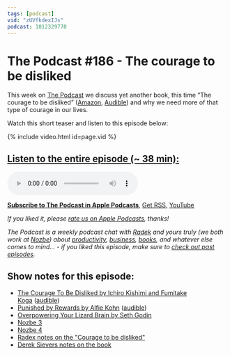 ```yaml
---
tags: [podcast]
vid: "zUVfkdexIJs"
podcast: 1012329770
---
```


# The Podcast #186 - The courage to be disliked

This week on [The Podcast][p] we discuss yet another book, this time “The courage to be disliked” ([Amazon](https://www.amazon.com/dp/1760630721?tag=sliwinski-20), [Audible](https://www.audible.com/pd/B07BRPQ8LW?tag=sliwinski-20)) and why we need more of that type of courage in our lives.

Watch this short teaser and listen to this episode below:

{% include video.html id=page.vid %}

<!--More-->

## [Listen to the entire episode (~ 38 min):][e]

<audio controls>
<source src="https://files.nozbe.com/podcast/186.mp3" type="audio/mpeg">
</audio>

**[Subscribe to The Podcast in Apple Podcasts][i]**, [Get RSS][rss], [YouTube][y]

*If you liked it, please [rate us on Apple Podcasts][i], thanks!*

*The Podcast is a weekly podcast chat with [Radek][r] and yours truly (we both work at [Nozbe][n]) about [productivity](/tag/productivity), [business](/tag/business), [books](/tag/books), and whatever else comes to mind… - if you liked this episode, make sure to [check out past episodes](/tag/podcast).*

## Show notes for this episode:

  * [The Courage To Be Disliked by Ichiro Kishimi and Fumitake Koga](https://www.amazon.com/Courage-Be-Disliked-yourself-happiness-ebook/dp/B074TWG8V7/) ([audible](https://www.audible.com/pd/The-Courage-to-Be-Disliked-Audiobook/B07BRPQ8LW))
  * [Punished by Rewards by Alfie Kohn](https://www.amazon.com/Punished-Rewards-Trouble-Incentive-Praise/dp/0618001816) ([audible](https://www.audible.com/pd/Punished-by-Rewards-Audiobook/B073KX54C7))
  * [Overpowering Your Lizard Brain by Seth Godin](https://www.youtube.com/watch?v=hZOhNYJP1PM)
  * [Nozbe 3](https://nozbe.com/)
  * [Nozbe 4](http://nozbe4.com/)
  * [Radex notes on the "Courage to be disliked"](https://radex.io/books/courage-to-be-disliked)
  * [Derek Sievers notes on the book](https://sivers.org/book/Disliked)

[y]: https://michael.gratis/thepodcastyt
[rss]: http://thepodcast.fm/episodes?format=RSS
[e]: http://thepodcast.fm/episodes/186

[p]: https://michael.gratis/thepodcastfm
[n]: https://michael.gratis/nozbe
[r]: https://michael.gratis/radex
[i]: https://michael.gratis/thepodcast
[o]: https://michael.gratis/ipadonly

